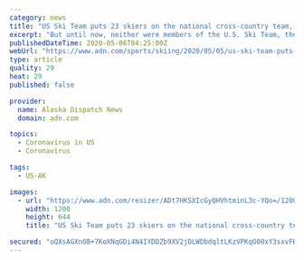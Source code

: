 ```yaml
---
category: news
title: "US Ski Team puts 23 skiers on the national cross-country team, and 11 of them are from Alaska"
excerpt: "But until now, neither were members of the U.S. Ski Team, the national team selected every spring by U.S. Ski & Snowboard. It’s a season-long assignment that includes invitations to summer and fall training camps,"
publishedDateTime: 2020-05-06T04:25:00Z
webUrl: "https://www.adn.com/sports/skiing/2020/05/05/us-ski-team-puts-23-skiers-on-the-national-cross-country-team-and-11-of-them-are-from-alaska/"
type: article
quality: 29
heat: 29
published: false

provider:
  name: Alaska Dispatch News
  domain: adn.com

topics:
  - Coronavirus in US
  - Coronavirus

tags:
  - US-AK

images:
  - url: "https://www.adn.com/resizer/ADt7HKSXIcGyQHVhtminL3c-YQo=/1200x0/arc-anglerfish-arc2-prod-adn.s3.amazonaws.com/public/LGOR4OU3MJGD7PLQOT77WQHJ6A.jpg"
    width: 1200
    height: 644
    title: "US Ski Team puts 23 skiers on the national cross-country team, and 11 of them are from Alaska"

secured: "oQXsAGXnO8+7KoXNqGDi4N4IYDDZb9XV2jDLWDbdqltLKzVPKqO00xY3sxvFKSpPrKAQLuv9ax61TwayF+qvp00xYTjnKmUV9Wczw8Y733qIdKUOifYt27xq8epBJq9+YWhqhMlZzKgMEe3952JV9mL+lC0E4AzaExbTUhuVfK9nM5f/GEeeuxQE8wWQaRqZtzV3cYQXLxOxhiM49sLV+vcVSg0ipK9IG1JzuaT0xWmZr7vDqtrRXYCp4fXU26naJHLYZVTmrktwq6O4FLIJS9HpRcg0SLrDdwcmWDZaO7lmlfCafcVge8gGHLhMZMbL;ao8s8+NKJK5Y7W5QyoQaVQ=="
---
```


